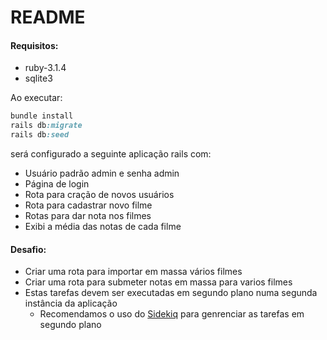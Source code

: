 # README

#### Requisitos:

- ruby-3.1.4
- sqlite3

Ao executar:

```ruby
bundle install
rails db:migrate
rails db:seed
```
será configurado a seguinte aplicação rails com:
- Usuário padrão admin e senha admin
- Página de login
- Rota para cração de novos usuários
- Rota para cadastrar novo filme
- Rotas para dar nota nos filmes
- Exibi a média das notas de cada filme


#### Desafio:

- Criar uma rota para importar em massa vários filmes
- Criar uma rota para submeter notas em massa para varios filmes
- Estas tarefas devem ser executadas em segundo plano numa segunda instância da aplicação
  - Recomendamos o uso do [Sidekiq](https://github.com/sidekiq/sidekiq) para genrenciar as tarefas em segundo plano
